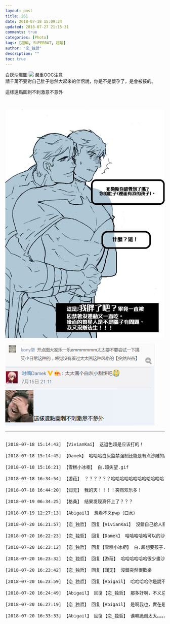 ```yaml
---
layout: post
title: 261
date: 2018-07-18 15:09:24
updated: 2018-07-27 21:15:31
comments: true
categories: [Photo]
tags: [超蝙, SUPERBAT, 超蝠]
author: "恋_独哲"
description: ""
toc: true
---
```


<p>白灰沙雕圖&nbsp;<img src="https://emos.plurk.com/bdb1460b14358c7c92d01459daa51bdd_w20_h20.png"  style="max-width:500px;"  />&nbsp;嚴重OOC注意<br />請千萬不要對自己肚子忽然大起來的伴侶說，你是不是懷孕了，是會被揍的。<br /></p> 
<p>這樣還點圖刺不刺激意不意外</p> 
<p><br /></p>

![](https://raw.githubusercontent.com/alicewish/maple50821/master/img_YW5MWVN1NEpoZFVxL0I5VGNzUWNxS09ZN01BZ0hqMnVXOTNJK0xvWG1tRFloUlQwNmpMOWdRPT0.jpg)

![](https://raw.githubusercontent.com/alicewish/maple50821/master/img_YW5MWVN1NEpoZFVxL0I5VGNzUWNxTGw0L0thcHJodlRrZ1Q5VURnWVRDR1dsNzdBZkp0T0JRPT0.png)

---

<pre>

[2018-07-18 15:14:43] 【VivianKai】 这退色超是应该打的！

[2018-07-18 15:14:45] 【Damek】 哈哈哈白灰监禁强制还能是有点沙雕的甜饼！太太不容易😂喜欢！

[2018-07-18 15:16:21] 【雪糕小冰柜】 白.超失望.gif

[2018-07-18 16:34:54] 【游菈】 ？？？？？？哈哈哈哈哈哈哈哈哈哈哈哈

[2018-07-18 16:44:20] 【润无】 我的天！！！！突然欢乐多！

[2018-07-19 06:34:25] 【格桑】 结果发现真怀上了？？？

[2018-07-19 12:27:13] 【Abigail】 想看不义pwp（口水）

[2018-07-20 16:21:57] 【恋_独哲】 回复【VivianKai】 沒錯自己給人寵胖了還不知道!(笑哭

[2018-07-20 16:22:23] 【恋_独哲】 回复【Damek】 哈哈哈哈哈可以的沙雕都可以是甜的

[2018-07-20 16:23:12] 【恋_独哲】 回复【雪糕小冰柜】 白.超想要孩子.JPG

[2018-07-20 16:23:32] 【恋_独哲】 回复【游菈】 哈哈哈哈哈哈很少畫沙雕的我

[2018-07-20 16:23:42] 【恋_独哲】 回复【润无】 沒錯突然很歡樂

[2018-07-20 16:23:59] 【恋_独哲】 回复【Abigail】 哈哈哈哈你是說不義也要沙雕一下?

[2018-07-20 16:24:49] 【Abigail】 回复【恋_独哲】 那多好啊，不义总是虐的心抽。。。真的很难过有时候( •̥́ ˍ •̀ू )

[2018-07-20 16:27:19] 【恋_独哲】 回复【Abigail】 是啊我也，實在是不想去碰不義，我有個強行ooc發糖的腦洞，等我有空畫出來吧

[2018-07-20 16:33:33] 【Abigail】 回复【恋_独哲】 诶嘛跪谢太太。。。。真的就算是ooc一点也不想每次都啃一嘴刀。。。嘴都扎漏了。。。QAQ，到时候太太huawanl能艾特一下万分感谢！我看看能不能抢个新鲜的红心啥的(｢･ω･)｢嘿

</pre>